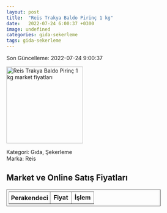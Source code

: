 ```yaml
---
layout: post
title:  "Reis Trakya Baldo Pirinç 1 kg"
date:   2022-07-24 6:00:37 +0300
image: undefined
categories: gida-sekerleme
tags: gida-sekerleme
---
```


Son Güncelleme: 2022-07-24 9:00:37

<img src="undefined" width="200" alt="Reis Trakya Baldo Pirinç 1 kg market fiyatları" />

Kategori: Gıda, Şekerleme
<br />
Marka: Reis

<h2>Market ve Online Satış Fiyatları</h2>

<table border="1" style="padding: 5px;width:80%;">
  <tr>
    <td style="padding: 5px;"><strong>Perakendeci</strong></td>
    <td><strong>Fiyat</strong></td>
    <td><strong>İşlem</strong></td>
  </tr>
  
</table>
